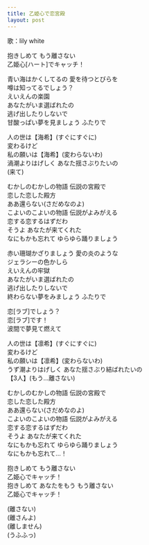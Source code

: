 ```yaml
---
title: 乙姫心で恋宮殿
layout: post
---
```

歌：lily white

<p>抱きしめて もう離さない<br />
乙姫心[ハート]でキャッチ！</p>

<p><a class="umi">青い海はかくしてるの 愛を待つとびらを<br />
噂は知ってるでしょう？<br />
えいえんの楽園</a><br />
<a class="nozomi">あなたがいま選ばれたの<br />
逃げ出したりしないで<br />
甘酸っぱい夢を見ましょう ふたりで</a></p>

<p><a class="rin">人の世は</a>【<a class="umi">海</a><a class="nozomi">希</a>】(すぐにすぐに)<br />
<a class="rin">変わるけど</a><br />
<a class="rin">私の願いは</a>【<a class="umi">海</a><a class="nozomi">希</a>】(変わらないわ)<br />
<a class="rin">渦潮よりはげしく あなた揺さぶりたいの<br />
(来て)</a></p>

<p>むかしのむかしの物語 伝説の宮殿で<br />
恋した恋した殿方<br />
ああ還らない(さだめなのよ)<br />
こよいのこよいの物語 伝説がよみがえる<br />
恋する恋するはずだわ<br />
そうよ あなたが来てくれた<br />
なにもかも忘れて ゆらゆら踊りましょう</p>

<p><a class="nozomi">赤い珊瑚かざりましょう 愛の炎のような<br />
ジェラシーの色かしら<br />
えいえんの牢獄</a><br />
<a class="rin">あなたがいま選ばれたの<br />
逃げ出したりしないで<br />
終わらない夢をみましょう ふたりで</a></p>

<p><a class="umi">恋[ラブ]でしょう？</a><br />
<a class="nozomi">恋[ラブ]です！</a><br />
<a class="rin">波間で夢見て燃えて</a></p>

<p><a class="umi">人の世は</a>【<a class="rin">凛</a><a class="nozomi">希</a>】(すぐにすぐに)<br />
<a class="umi">変わるけど</a><br />
<a class="umi">私の願いは</a>【<a class="rin">凛</a><a class="nozomi">希</a>】(変わらないわ)<br />
<a class="umi">うず潮よりはげしく あなた揺さぶり結ばれたいの</a><br />
【3人】(もう…離さない)</p>

<p>むかしのむかしの物語 伝説の宮殿で<br />
恋した恋した殿方<br />
ああ還らない(さだめなのよ)<br />
こよいのこよいの物語 伝説がよみがえる<br />
恋する恋するはずだわ<br />
そうよ あなたが来てくれた<br />
なにもかも忘れて ゆらゆら踊りましょう<br />
なにもかも忘れて…！</p>

<p>抱きしめて もう離さない<br />
乙姫心でキャッチ！<br />
抱きしめて あなたをもう もう離さない<br />
乙姫心でキャッチ！</p>

<p><a class="rin">(離さない)</a><br />
<a class="nozomi">(離さんよ)</a><br />
<a class="umi">(離しません)</a><br />
(うふふっ)</p>